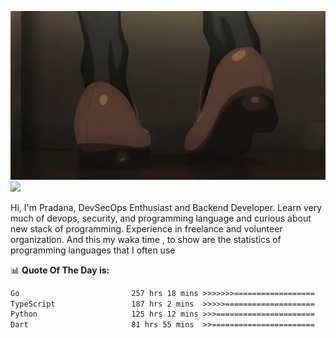 ![banner](.github/banner-profile.jpeg)
<img src="https://user-images.githubusercontent.com/73097560/115834477-dbab4500-a447-11eb-908a-139a6edaec5c.gif"></p>

Hi, I'm Pradana, DevSecOps Enthusiast and Backend Developer. Learn very much of devops, security, and programming language and curious about new stack of programming. Experience in freelance and volunteer organization. And this my waka time , to show are the statistics of programming languages that I often use

📊 **Quote Of The Day is:**
<!--START_SECTION:waka-->

```txt
Go                         257 hrs 18 mins >>>>>>>==================   26.62 %
TypeScript                 187 hrs 2 mins  >>>>>====================   19.35 %
Python                     125 hrs 12 mins >>>======================   12.96 %
Dart                       81 hrs 55 mins  >>=======================   08.48 %
```

<!--END_SECTION:waka-->
